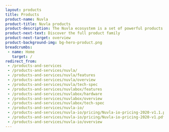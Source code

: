 ```yaml
---
layout: products
title: Products
product-name: Nuvla
product-title: Nuvla products
product-description: The Nuvla ecosystem is a set of powerful products and services designed to work together in a seamless manner.
product-next-text: Discover the full product family
product-next-target: overview
product-background-img: bg-hero-product.png
breadcrumbs:
 - name: Home
   target: /
redirect_from:
 - /products-and-services
 - /products-and-services/nuvla/
 - /products-and-services/nuvla/features
 - /products-and-services/nuvla/overview
 - /products-and-services/nuvla/tech-spec
 - /products-and-services/nuvlabox/features
 - /products-and-services/nuvlabox/hardware
 - /products-and-services/nuvlabox/overview
 - /products-and-services/nuvlabox/tech-spec
 - /products-and-services/nuvla-io/
 - /products-and-services/nuvla-io/pricing/Nuvla-io-pricing-2020-v1.1.pdf
 - /products-and-services/nuvla-io/pricing/Nuvla-io-pricing-2020-v1.pdf
 - /products-and-services/nuvla-io/overview
---
```

